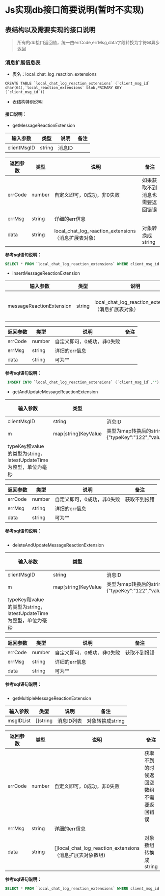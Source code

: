 # Js实现db接口简要说明(暂时不实现)
## 表结构以及需要实现的接口说明
>所有的db接口返回值，统一由errCode,errMsg,data字段转换为字符串异步返回
### 消息扩展信息表
- 表名：local_chat_log_reaction_extensions
```sqlite
CREATE TABLE `local_chat_log_reaction_extensions` (`client_msg_id` char(64),`local_reaction_extensions` blob,PRIMARY KEY (`client_msg_id`))
```

- 表结构特别说明





#### 接口说明：
- getMessageReactionExtension

| 输入参数     | 类型                                                         | 说明 |备注|
| --------- | ------------------------------------------------------------ | ----- |-----------------------|
| clientMsgID      | string                                          | 消息ID ||

| 返回参数     | 类型                                                         | 说明 |备注|
| --------- | ------------------------------------------------------------ | ----- |-----------------------|
| errCode      | number                                         | 自定义即可，0成功，非0失败 |如果获取不到消息也需要返回错误|
| errMsg     | string                                          | 详细的err信息 ||
| data      | string                                          | local_chat_log_reaction_extensions（消息扩展表对象） |对象转换成string|
**参考sql语句说明：**

```sql
SELECT * FROM `local_chat_log_reaction_extensions` WHERE client_msg_id = "063031b86f8e503c6038efb2b835f216" LIMIT 1

```


- insertMessageReactionExtension

| 输入参数     | 类型                                                         | 说明 |备注|
| --------- | ------------------------------------------------------------ | ----- |-----------------------|
| messageReactionExtension                                     | string  | local_chat_log_reaction_extensions（消息扩展表对象）|对象转换成string

| 返回参数     | 类型                                                         | 说明 |备注|
| --------- | ------------------------------------------------------------ | ----- |-----------------------|
| errCode      | number                                         | 自定义即可，0成功，非0失败 ||
| errMsg     | string                                          | 详细的err信息 ||
| data      | string                                          | 可为"" ||

**参考sql语句说明：**

```sql
 INSERT INTO `local_chat_log_reaction_extensions` (`client_msg_id`,"");
```

- getAndUpdateMessageReactionExtension

| 输入参数 | 类型 | 说明 | 备注 |
| --------- |--------| ----- |-----|
| clientMsgID | string |消息ID | |
| m | map[string]KeyValue|类型为map转换后的string其中KeyValue为obj,{"typeKey":"122","value":"test","latestUpdateTime":1670916659627} |
typeKey和value的类型为string，latestUpdateTime为整型，单位为毫秒 |

| 返回参数 | 类型 | 说明 | 备注      |
| --------- |--------| ----- |---------|
| errCode | number | 自定义即可，0成功，非0失败 | 获取不到报错  |
| errMsg | string | 详细的err信息 |         |
| data      | string                                          | 可为"" ||

**参考sql语句说明：**

```sqlite

```

- deleteAndUpdateMessageReactionExtension

| 输入参数 | 类型 | 说明 | 备注 |
| --------- |--------| ----- |-----|
| clientMsgID | string |消息ID | |
| m | map[string]KeyValue|类型为map转换后的string其中KeyValue为obj,{"typeKey":"122","value":"test","latestUpdateTime":1670916659627} |
typeKey和value的类型为string，latestUpdateTime为整型，单位为毫秒 |

| 返回参数 | 类型 | 说明 | 备注      |
| --------- |--------| ----- |---------|
| errCode | number | 自定义即可，0成功，非0失败 | 获取不到报错  |
| errMsg | string | 详细的err信息 |         |
| data      | string                                          | 可为"" ||

**参考sql语句说明：**

```sqlite

```


- getMultipleMessageReactionExtension

| 输入参数     | 类型                                                         | 说明 |备注|
| --------- | ------------------------------------------------------------ | ----- |-----------------------|
| msgIDList                                     | []string  | 消息ID列表|对象转换成string

| 返回参数     | 类型                                                         | 说明 |备注|
| --------- | ------------------------------------------------------------ | ----- |-----------------------|
| errCode      | number                                         | 自定义即可，0成功，非0失败 |获取不到的时候返回空数组不需要返回错误|
| errMsg     | string                                          | 详细的err信息 ||
| data      | string     |  []local_chat_log_reaction_extensions（消息扩展表对象数组) |对象数组转换成string|

**参考sql语句说明：**

```sql
SELECT * FROM `local_chat_log_reaction_extensions` WHERE client_msg_id IN ("d9ef1e4e63394b856b8a781ef0234b49","00da0b5471f0bca5a41c92e09419f9dc");
```